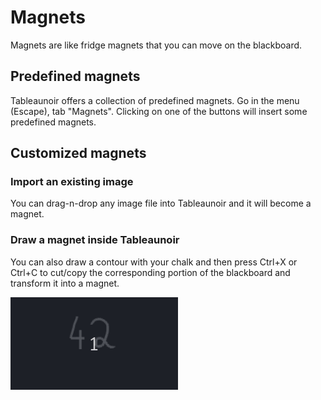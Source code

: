 # Magnets

Magnets are like fridge magnets that you can move on the blackboard.


## Predefined magnets

Tableaunoir offers a collection of predefined magnets. Go in the menu (Escape), tab "Magnets". Clicking on one of the buttons will insert some predefined magnets.


## Customized magnets

### Import an existing image

You can drag-n-drop any image file into Tableaunoir and it will become a magnet.

### Draw a magnet inside Tableaunoir

You can also draw a contour with your chalk and then press Ctrl+X or Ctrl+C to cut/copy the corresponding portion of the blackboard and transform it into a magnet.

![Create a magnet](img/createmagnet.gif)
